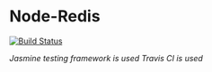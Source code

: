 <h1>Node-Redis</h1>

[![Build Status](https://travis-ci.com/ahmetturkmen/NodeRecommendation.svg?token=zseN7yzWRz3PEY5qPAUp&branch=master)](https://travis-ci.com/ahmetturkmen/NodeRecommendation)

_Jasmine testing framework is used_
_Travis CI is used_
